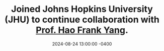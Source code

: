 ---
title: >-
    Joined <strong>Johns Hopkins University (JHU)</strong> to continue collaboration with <a href="https://www.haofrankyang.net/" target="_blank" rel="noopener">Prof. Hao Frank Yang</a>. 
date: 2024-08-24 13:00:00 -0400
---